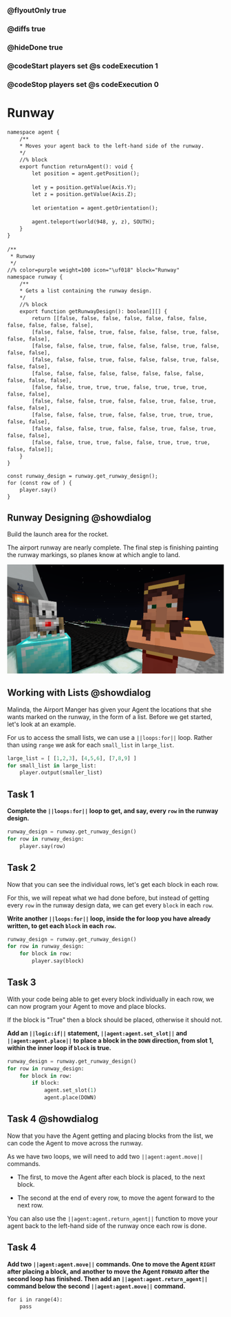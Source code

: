 ### @flyoutOnly true
### @diffs true
### @hideDone true
### @codeStart players set @s codeExecution 1
### @codeStop players set @s codeExecution 0


# Runway
```customts
namespace agent {
    /**
    * Moves your agent back to the left-hand side of the runway.
    */
    //% block
    export function returnAgent(): void {
        let position = agent.getPosition();

        let y = position.getValue(Axis.Y);
        let z = position.getValue(Axis.Z);

        let orientation = agent.getOrientation();

        agent.teleport(world(948, y, z), SOUTH);
    }
}

/**
 * Runway
 */
//% color=purple weight=100 icon="\uf018" block="Runway"
namespace runway {
    /** 
    * Gets a list containing the runway design.
    */
    //% block
    export function getRunwayDesign(): boolean[][] {
        return [[false, false, false, false, false, false, false, false, false, false, false],
        [false, false, false, true, false, false, false, true, false, false, false],
        [false, false, false, true, false, false, false, true, false, false, false],
        [false, false, false, true, false, false, false, true, false, false, false],
        [false, false, false, false, false, false, false, false, false, false, false],
        [false, false, true, true, true, false, true, true, true, false, false],
        [false, false, false, true, false, false, true, false, true, false, false],
        [false, false, false, true, false, false, true, true, true, false, false],
        [false, false, false, true, false, false, true, false, true, false, false],
        [false, false, true, true, false, false, true, true, true, false, false]];
    }
}
```

```template
const runway_design = runway.get_runway_design();
for (const row of ) {
    player.say()
}
```

## Runway Designing @showdialog
Build the launch area for the rocket.

The airport runway are nearly complete. The final step is finishing painting the runway markings, so planes know at which angle to land.   

![Cover image](https://raw.githubusercontent.com/CausewayDigital/Minecraft-EE-MakeCode/refs/heads/master/tutorials/python-islands/island-6/runway/cover.png)
## Working with Lists @showdialog

Malinda, the Airport Manger has given your Agent the locations that she wants marked on the runway, in the form of a list. Before we get started, let's look at an example.

For us to access the small lists, we can use a `||loops:for||` loop. Rather than using `range` we ask for each `small_list` in `large_list`.
```python
large_list = [ [1,2,3], [4,5,6], [7,8,9] ]
for small_list in large_list:
    player.output(smaller_list)
```

## Task 1
**Complete the `||loops:for||` loop to get, and say, every `row` in the runway design.**

```python
runway_design = runway.get_runway_design()
for row in runway_design:
    player.say(row)
```

## Task 2
Now that you can see the individual rows, let's get each block in each row.

For this, we will repeat what we had done before, but instead of getting every `row` in the runway design data, we can get every `block` in each `row`.

**Write another `||loops:for||` loop, inside the for loop you have already written, to get each `block` in each `row`.**

```python
runway_design = runway.get_runway_design()
for row in runway_design:
    for block in row:
        player.say(block)
```

## Task 3

With your code being able to get every block individually in each row, we can now program your Agent to move and place blocks.

If the block is "True" then a block should be placed, otherwise it should not.

**Add an `||logic:if||` statement, `||agent:agent.set_slot||` and `||agent:agent.place||` to place a block in the `DOWN` direction, from slot 1, within the inner loop if `block` is true.**

```python
runway_design = runway.get_runway_design()
for row in runway_design:
    for block in row:
        if block:
            agent.set_slot(1)
            agent.place(DOWN)
```

## Task 4 @showdialog

Now that you have the Agent getting and placing blocks from the list, we can code the Agent to move across the runway.

As we have two loops, we will need to add two `||agent:agent.move||` commands. 

- The first, to move the Agent after each block is placed, to the next block.

- The second at the end of every row, to move the agent forward to the next row.

You can also use the `||agent:agent.return_agent||` function to move your agent back to the left-hand side of the runway once each row is done.

## Task 4

**Add two `||agent:agent.move||` commands. One to move the Agent `RIGHT` after placing a block, and another to move the Agent `FORWARD` after the second loop has finished. Then add an `||agent:agent.return_agent||` command below the second `||agent:agent.move||` command.**

```ghost
for i in range(4):
    pass
```

